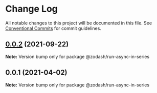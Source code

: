 # Change Log

All notable changes to this project will be documented in this file.
See [Conventional Commits](https://conventionalcommits.org) for commit guidelines.

## [0.0.2](https://github.com/zcorky/zodash/compare/@zodash/run-async-in-series@0.0.1...@zodash/run-async-in-series@0.0.2) (2021-09-22)

**Note:** Version bump only for package @zodash/run-async-in-series





## 0.0.1 (2021-04-02)

**Note:** Version bump only for package @zodash/run-async-in-series
